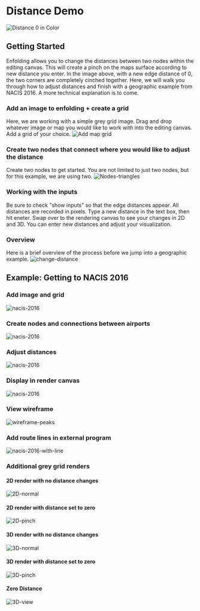# Distance Demo
![Distance 0 in Color](graphics/distance-tutorial/pinch-color.png)
## Getting Started
Enfolding allows you to change the distances between two nodes within the editing canvas. This will create a pinch on the maps surface according to new distance you enter. In the image above, with a new edge distance of 0, the two corners are completely cinched together. Here, we will walk you through how to adjust distances and finish with a geographic example from NACIS 2016. A more technical explanation is to come. 
### Add an image to enfolding + create a grid
Here, we are working with a simple grey grid image. Drag and drop whatever image or map you would like to work with into the editing canvas. Add a grid of your choice.
![Add map grid](graphics/distance-tutorial/add-map-grid.png)
### Create two nodes that connect where you would like to adjust the distance
Create two nodes to get started. You are not limited to just two nodes, but for this example, we are using two.
![Nodes-triangles](graphics/distance-tutorial/nodes-triangles.png)
### Working with the inputs
Be sure to check "show inputs" so that the edge distances appear. All distances are recorded in pixels. Type a new distance in the text box, then hit eneter. Swap over to the rendering canvas to see your changes in 2D and 3D. You can enter new distances and adjust your visualization. 
### Overview
Here is a brief overview of the process before we jump into a geographic example.
![change-distance](graphics/distance-tutorial/change-distance.gif)

## Example: Getting to NACIS 2016
### Add image and grid
![nacis-2016](graphics/distance-tutorial/grids.png)
### Create nodes and connections between airports
![nacis-2016](graphics/distance-tutorial/nodes.png)
### Adjust distances
![nacis-2016](graphics/distance-tutorial/inputs.png)
### Display in render canvas
![nacis-2016](graphics/distance-tutorial/nacis-2016.jpg)
### View wireframe
![wireframe-peaks](graphics/distance-tutorial/wireframe-peaks.jpg)
### Add route lines in external program
![nacis-2016-with-line](graphics/distance-tutorial/nacis-2016-with-line.png)






### Additional grey grid renders
#### 2D render with no distance changes
![2D-normal](graphics/distance-tutorial/2D-normal.png)
#### 2D render with distance set to zero
![2D-pinch](graphics/distance-tutorial/2D-pinch.png)
#### 3D render with no distance changes
![3D-normal](graphics/distance-tutorial/3D-normal.png)
#### 3D render with distance set to zero
![3D-pinch](graphics/distance-tutorial/3D-pinch.png)
#### Zero Distance
![3D-view](graphics/distance-tutorial/3D-view.png)
